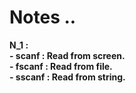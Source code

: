 # Notes ..

**N_1 :**  
**- scanf : Read from screen.**  
**- fscanf : Read from file.**  
**- sscanf : Read from string.**
